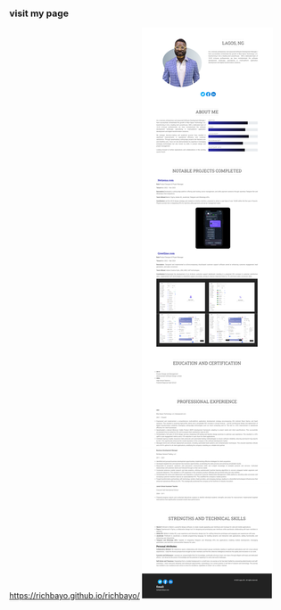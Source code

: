 ### visit my page
<a href="https://richbayo.github.io/richbayo/" target="_blank">https://richbayo.github.io/richbayo/</a>
<img src= "img/github.png">
